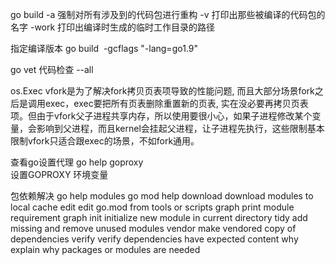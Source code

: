 
go build 
	-a 强制对所有涉及到的代码包进行重构
	-v 打印出那些被编译的代码包的名字
	-work 打印出编译时生成的临时工作目录的路径

指定编译版本
go build  -gcflags "-lang=go1.9"

go vet 代码检查 
	--all

os.Exec
   vfork是为了解决fork拷贝页表项导致的性能问题, 而且大部分场景fork之后是调用exec，exec要把所有页表删除重置新的页表, 实在没必要再拷贝页表项。但由于vfork父子进程共享内存，所以使用要很小心，如果子进程修改某个变量，会影响到父进程，而且kernel会挂起父进程，让子进程先执行，这些限制基本限制vfork只适合跟exec的场景，不如fork通用。

查看go设置代理
   go help goproxy  
   设置GOPROXY 环境变量


包依赖解决
   go help modules
   go mod help 
     	download    download modules to local cache
	    edit        edit go.mod from tools or scripts
	    graph       print module requirement graph
	    init        initialize new module in current directory
	    tidy        add missing and remove unused modules
	    vendor      make vendored copy of dependencies
	    verify      verify dependencies have expected content
	    why         explain why packages or modules are needed
